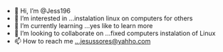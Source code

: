 - 👋 Hi, I’m @Jess196
- 👀 I’m interested in ...instalation linux on computers for others
- 🌱 I’m currently learning ...yes like to learn more
- 💞️ I’m looking to collaborate on ...fixed computers instalation of Linux
- 📫 How to reach me ...jesussores@yahho.com

<!---
Jess196/Jess196 is a ✨ special ✨ repository because its `README.md` (this file) appears on your GitHub profile.
You can click the Preview link to take a look at your changes.
--->
